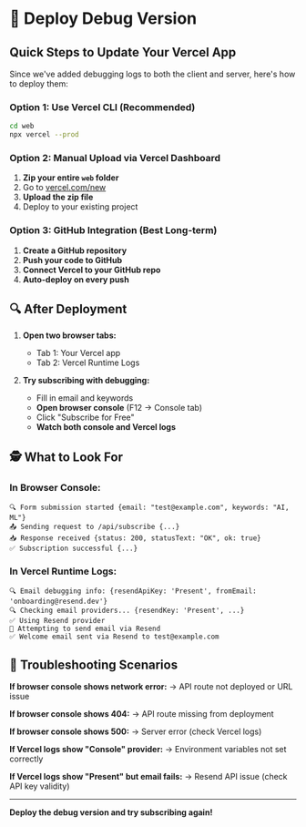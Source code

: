 # 🚀 Deploy Debug Version

## Quick Steps to Update Your Vercel App

Since we've added debugging logs to both the client and server, here's how to deploy them:

### Option 1: Use Vercel CLI (Recommended)
```bash
cd web
npx vercel --prod
```

### Option 2: Manual Upload via Vercel Dashboard
1. **Zip your entire `web` folder**
2. Go to [vercel.com/new](https://vercel.com/new)
3. **Upload the zip file**
4. Deploy to your existing project

### Option 3: GitHub Integration (Best Long-term)
1. **Create a GitHub repository**
2. **Push your code to GitHub**
3. **Connect Vercel to your GitHub repo**
4. **Auto-deploy on every push**

## 🔍 After Deployment

1. **Open two browser tabs:**
   - Tab 1: Your Vercel app
   - Tab 2: Vercel Runtime Logs

2. **Try subscribing with debugging:**
   - Fill in email and keywords
   - **Open browser console** (F12 → Console tab)
   - Click "Subscribe for Free"
   - **Watch both console and Vercel logs**

## 🕵️ What to Look For

### In Browser Console:
```
🔍 Form submission started {email: "test@example.com", keywords: "AI, ML"}
📤 Sending request to /api/subscribe {...}
📥 Response received {status: 200, statusText: "OK", ok: true}
✅ Subscription successful {...}
```

### In Vercel Runtime Logs:
```
🔍 Email debugging info: {resendApiKey: 'Present', fromEmail: 'onboarding@resend.dev'}
🔍 Checking email providers... {resendKey: 'Present', ...}
✅ Using Resend provider
📧 Attempting to send email via Resend
✅ Welcome email sent via Resend to test@example.com
```

## 🚨 Troubleshooting Scenarios

**If browser console shows network error:**
→ API route not deployed or URL issue

**If browser console shows 404:**
→ API route missing from deployment

**If browser console shows 500:**
→ Server error (check Vercel logs)

**If Vercel logs show "Console" provider:**
→ Environment variables not set correctly

**If Vercel logs show "Present" but email fails:**
→ Resend API issue (check API key validity)

---

**Deploy the debug version and try subscribing again!** 